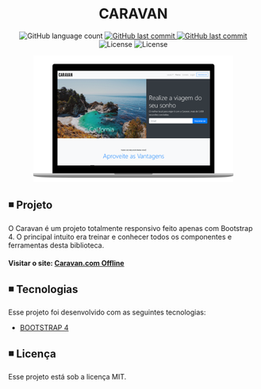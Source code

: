 <h1 align="center">
  CARAVAN
</h1>

<p align="center">
  
  <img alt="GitHub language count" src="https://img.shields.io/github/languages/count/matheusasg09/Projeto-Caravan">
  
  <a href="https://github.com/matheusasg09/Projeto-Caravan/commits/master">
    <img alt="GitHub last commit" src="https://https://badgen.net/github/commits/matheusasg09/Projeto-Caravan">
  </a>
  
  <a href="https://github.com/matheusasg09/Projeto-Caravan/commits/master">
    <img alt="GitHub last commit" src="https://badgen.net/github/last-commit/matheusasg09/Projeto-Caravan">
  </a>
  
  <img alt="License" src="https://badgen.net/github/stars/matheusasg09/Projeto-Caravan">

  <img alt="License" src="https://img.shields.io/badge/license-MIT-brightgreen">
</p>

<p align="center">
  <img alt="Frontend" src="img/Caravan-git.png" width="80%">
</p>

## ◾ Projeto

O Caravan é um projeto totalmente responsivo feito apenas com Bootstrap 4. O principal intuito era treinar e conhecer todos os componentes e ferramentas desta biblioteca.

#### Visitar o site: [Caravan.com Offline](https://google.com)

## ◾ Tecnologias

Esse projeto foi desenvolvido com as seguintes tecnologias:

- [BOOTSTRAP 4](https://getbootstrap.com/)

## ◾ Licença

Esse projeto está sob a licença MIT.

